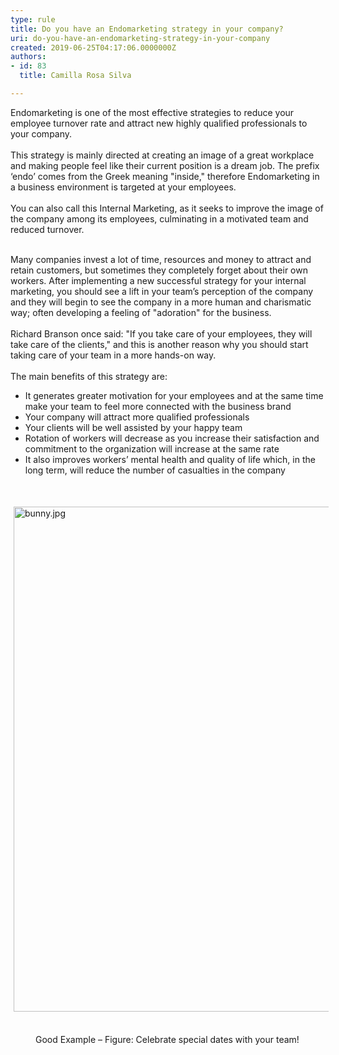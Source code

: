 ```yaml
---
type: rule
title: Do you have an Endomarketing strategy in your company?
uri: do-you-have-an-endomarketing-strategy-in-your-company
created: 2019-06-25T04:17:06.0000000Z
authors:
- id: 83
  title: Camilla Rosa Silva

---
```




<span class='intro'> <div>Endomarketing is one of the most effective strategies to reduce your employee turnover rate and attract new highly qualified professionals to your company. <br></div><div><br></div><div>This strategy is mainly directed at creating an image of a great workplace and making people feel like their current position is a dream job. The prefix ‘endo’ comes from the Greek meaning &quot;inside,&quot; therefore Endomarketing in a business environment is targeted at your employees. <br></div><div><br></div><div>You can also call this Internal Marketing, as it seeks to improve the image of the company among its employees, culminating in a motivated team and reduced turnover.</div><div><br></div> </span>

<div>Many companies invest a lot of time, resources and money to attract and retain customers, but sometimes they completely forget about their own workers. After implementing a new successful strategy for your internal marketing, you should see a lift in your team’s perception of the company and they will begin to see the company in a more human and charismatic way; often developing a feeling of &quot;adoration&quot; for the business.</div><div>
   <br>
</div><div>Richard Branson once said&#58; &quot;If you take care of your employees, they will take care of the clients,&quot; and this is another&#160;reason why you should start taking care of your team in a more hands-on way. 
   <br></div><div>
   <br>
</div><div>The main benefits of this strategy are&#58;</div><ul><li>It generates greater motivation for your employees and at the same time make your team to feel more connected with the business brand</li><li>Your company will attract more qualified professionals</li><li>Your clients will be well assisted by your happy team</li><li>Rotation of workers will decrease as you increase their satisfaction and commitment to the organization will increase at the same rate</li><li>It also improves workers’ mental health and quality of life which, in the long term, will reduce the number of casualties in the company<br></li></ul><div>
   ​</div><div><dl class="ssw15-rteElement-ImageArea"><img src="/SiteAssets/do-you-have-an-endomarketing-strategy-in-your-company/bunny.jpg" alt="bunny.jpg" style="margin&#58;5px;width&#58;808px;" />
   </dl>
&#160;</div><dd class="ssw15-rteElement-FigureGood">
Good Example – Figure&#58; Celebrate special dates with your team!<br><br></dd>


